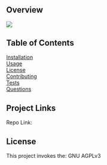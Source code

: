 

# <span style="color: red; text-decoration: underline"></span>
## Overview


<img src="https://img.shields.io/badge/License-GNU AGPLv3-blue.svg">

## Table of Contents
[Installation](#Installation)<br>
[Usage](#Usage)<br>
[License](#License)<br>
[Contributing](#Contributing)<br>
[Tests](#Tests)<br>
[Questions](#Questions)<br>


## Project Links
Repo Link: 

## License
This project invokes the: GNU AGPLv3 

